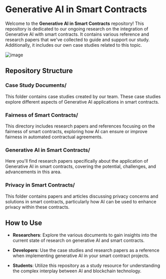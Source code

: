 # **Generative AI in Smart Contracts**

Welcome to the **Generative AI in Smart Contracts** repository! This repository is dedicated to our ongoing research on the integration of Generative AI with smart contracts. It contains various reference and research papers that we've collected to guide and support our study. Additionally, it includes our own case studies related to this topic.

![image](https://github.com/user-attachments/assets/0e8104f7-2ae2-4500-9109-8923fded4312)


## **Repository Structure**

### **Case Study Documents/**
This folder contains case studies created by our team. These case studies explore different aspects of Generative AI applications in smart contracts.

### **Fairness of Smart Contracts/**
This directory includes research papers and references focusing on the fairness of smart contracts, exploring how AI can ensure or improve fairness in automated contractual agreements.

### **Generative AI in Smart Contracts/**
Here you'll find research papers specifically about the application of Generative AI in smart contracts, covering the potential, challenges, and advancements in this area.

### **Privacy in Smart Contracts/**
This folder contains papers and articles discussing privacy concerns and solutions in smart contracts, particularly how AI can be used to enhance privacy within these contracts.

## **How to Use**

- **Researchers**: Explore the various documents to gain insights into the current state of research on generative AI and smart contracts.

- **Developers**: Use the case studies and research papers as a reference when implementing generative AI in your smart contract projects.

- **Students**: Utilize this repository as a study resource for understanding the complex interplay between AI and blockchain technology.
